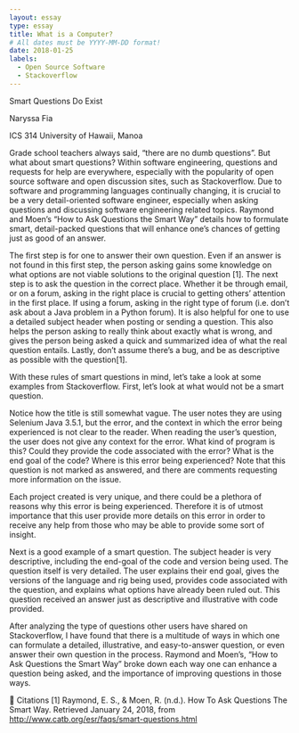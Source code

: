 ```yaml
---
layout: essay
type: essay
title: What is a Computer?
# All dates must be YYYY-MM-DD format!
date: 2018-01-25
labels:
  - Open Source Software
  - Stackoverflow
---
```

Smart Questions Do Exist

Naryssa Fia

ICS 314 University of Hawaii, Manoa

 Grade school teachers always said, “there are no dumb questions”. But what about smart questions? Within software engineering, questions and requests for help are everywhere, especially with the popularity of open source software and open discussion sites, such as Stackoverflow. Due to software and programming languages continually changing, it is crucial to be a very detail-oriented software engineer, especially when asking questions and discussing software engineering related topics. Raymond and Moen’s “How to Ask Questions the Smart Way” details how to formulate smart, detail-packed questions that will enhance one’s chances of getting just as good of an answer. 
    
The first step is for one to answer their own question. Even if an answer is not found in this first step, the person asking gains some knowledge on what options are not viable solutions to the original question [1]. The next step is to ask the question in the correct place. Whether it be through email, or on a forum, asking in the right place is crucial to getting others’ attention in the first place. If using a forum, asking in the right type of forum (i.e. don’t ask about a Java problem in a Python forum). It is also helpful for one to use a detailed subject header when posting or sending a question. This also helps the person asking to really think about exactly what is wrong, and gives the person being asked a quick and summarized idea of what the real question entails. Lastly, don’t assume there’s a bug, and be as descriptive as possible with the question[1]. 
    
With these rules of smart questions in mind, let’s take a look at some examples from Stackoverflow. First, let’s look at what would not be a smart question.

Notice how the title is still somewhat vague. The user notes they are using Selenium Java 3.5.1, but the error, and the context in which the error being experienced is not clear to the reader. When reading the user’s question, the user does not give any context for the error. What kind of program is this? Could they provide the code associated with the error? What is the end goal of the code? Where is this error being experienced? Note that this question is not marked as answered, and there are comments requesting more information on the issue.
    
Each project created is very unique, and there could be a plethora of reasons why this error is being experienced. Therefore it is of utmost importance that this user provide more details on this error in order to receive any help from those who may be able to provide some sort of insight.


Next is a good example of a smart question. The subject header is very descriptive, including the end-goal of the code and version being used. The question itself is very detailed. The user explains their end goal, gives the versions of the language and rig being used, provides code associated with the question, and explains what options have already been ruled out. This question received an answer just as descriptive and illustrative with code provided.


After analyzing the type of questions other users have shared on Stackoverflow, I have found that there is a multitude of ways in which one can formulate a detailed, illustrative, and easy-to-answer question, or even answer their own question in the process. Raymond and Moen’s, “How to Ask Questions the Smart Way” broke down each way one can enhance a question being asked, and the importance of improving questions in those ways. 


Citations
[1] Raymond, E. S., & Moen, R. (n.d.). How To Ask Questions The Smart Way. Retrieved January 24, 2018, from http://www.catb.org/esr/faqs/smart-questions.html  
